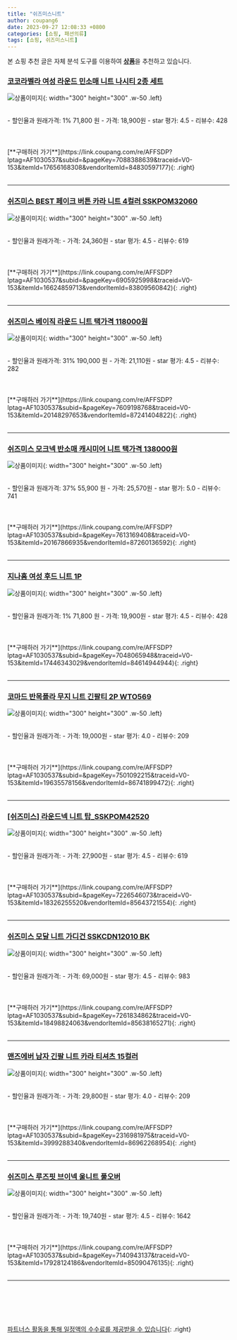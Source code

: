 ```yaml
---
title: "쉬즈미스니트"
author: coupang6
date: 2023-09-27 12:08:33 +0800
categories: [쇼핑, 패션의류]
tags: [쇼핑, 쉬즈미스니트]
---
```


본 쇼핑 추천 글은 자체 분석 도구를 이용하여 [**상품**](https://link.coupang.com/a/bao1ui)을 추천하고 있습니다.

### [코코라벨라 여성 라운드 민소매 니트 나시티 2종 세트](https://link.coupang.com/re/AFFSDP?lptag=AF1030537&subid=&pageKey=7088388639&traceid=V0-153&itemId=17656168308&vendorItemId=84830597177)

![상품이미지](https://thumbnail10.coupangcdn.com/thumbnails/remote/230x230ex/image/vendor_inventory/44e9/299a998dd673c6ae922780a696eefd0d1bc24dc4f618da3e9f22903a63a2.jpg){: width="300" height="300" .w-50 .left}


<br>
- 할인율과 원래가격: 1%  71,800   원
- 가격: 18,900원
- star 평가: 4.5
- 리뷰수: 428
<br>
<br>
<br>
<br>
[**구매하러 가기**](https://link.coupang.com/re/AFFSDP?lptag=AF1030537&subid=&pageKey=7088388639&traceid=V0-153&itemId=17656168308&vendorItemId=84830597177){: .right}
<br>
<br>

---

### [쉬즈미스 BEST 페이크 버튼 카라 니트 4컬러 SSKPOM32060](https://link.coupang.com/re/AFFSDP?lptag=AF1030537&subid=&pageKey=6905925998&traceid=V0-153&itemId=16624859713&vendorItemId=83809560842)

![상품이미지](https://thumbnail9.coupangcdn.com/thumbnails/remote/230x230ex/image/vendor_inventory/3a39/e7d03799029767e2112ffe3b735abd56a0740b2e4b70a1e72e44d69e111e.jpg){: width="300" height="300" .w-50 .left}


<br>
- 할인율과 원래가격: 
- 가격: 24,360원
- star 평가: 4.5
- 리뷰수: 619
<br>
<br>
<br>
<br>
[**구매하러 가기**](https://link.coupang.com/re/AFFSDP?lptag=AF1030537&subid=&pageKey=6905925998&traceid=V0-153&itemId=16624859713&vendorItemId=83809560842){: .right}
<br>
<br>

---

### [쉬즈미스 베이직 라운드 니트 택가격 118000원](https://link.coupang.com/re/AFFSDP?lptag=AF1030537&subid=&pageKey=7609198768&traceid=V0-153&itemId=20148297653&vendorItemId=87241404822)

![상품이미지](https://thumbnail8.coupangcdn.com/thumbnails/remote/230x230ex/image/vendor_inventory/865b/899fdd999b6307244a3cbc5219b71268744eb0ab57961c7e1dc7c30df246.jpg){: width="300" height="300" .w-50 .left}


<br>
- 할인율과 원래가격: 31%  190,000   원
- 가격: 21,110원
- star 평가: 4.5
- 리뷰수: 282
<br>
<br>
<br>
<br>
[**구매하러 가기**](https://link.coupang.com/re/AFFSDP?lptag=AF1030537&subid=&pageKey=7609198768&traceid=V0-153&itemId=20148297653&vendorItemId=87241404822){: .right}
<br>
<br>

---

### [쉬즈미스 모크넥 반소매 캐시미어 니트 택가격 138000원](https://link.coupang.com/re/AFFSDP?lptag=AF1030537&subid=&pageKey=7613169408&traceid=V0-153&itemId=20167866935&vendorItemId=87260136592)

![상품이미지](https://thumbnail7.coupangcdn.com/thumbnails/remote/230x230ex/image/vendor_inventory/b859/ff1f6550a0d179e95eafb830b9922d63954cd9e0ba08a32dbd46980209a8.jpg){: width="300" height="300" .w-50 .left}


<br>
- 할인율과 원래가격: 37%  55,900   원
- 가격: 25,570원
- star 평가: 5.0
- 리뷰수: 741
<br>
<br>
<br>
<br>
[**구매하러 가기**](https://link.coupang.com/re/AFFSDP?lptag=AF1030537&subid=&pageKey=7613169408&traceid=V0-153&itemId=20167866935&vendorItemId=87260136592){: .right}
<br>
<br>

---

### [지나홈 여성 후드 니트 1P](https://link.coupang.com/re/AFFSDP?lptag=AF1030537&subid=&pageKey=7048065948&traceid=V0-153&itemId=17446343029&vendorItemId=84614944944)

![상품이미지](https://thumbnail8.coupangcdn.com/thumbnails/remote/230x230ex/image/vendor_inventory/7f0a/276707bc0681f18b7a4fe58b28bad1e4f6f6b03c6e5f46db290f5a006023.jpg){: width="300" height="300" .w-50 .left}


<br>
- 할인율과 원래가격: 1%  71,800   원
- 가격: 19,900원
- star 평가: 4.5
- 리뷰수: 428
<br>
<br>
<br>
<br>
[**구매하러 가기**](https://link.coupang.com/re/AFFSDP?lptag=AF1030537&subid=&pageKey=7048065948&traceid=V0-153&itemId=17446343029&vendorItemId=84614944944){: .right}
<br>
<br>

---

### [코마드 반목폴라 무지 니트 긴팔티 2P WTO569](https://link.coupang.com/re/AFFSDP?lptag=AF1030537&subid=&pageKey=7501092215&traceid=V0-153&itemId=19635578156&vendorItemId=86741899472)

![상품이미지](https://thumbnail8.coupangcdn.com/thumbnails/remote/230x230ex/image/vendor_inventory/f096/4995b3dc78ae9c7088c4ed6a0c89f56896d523628c28e5b4a99f28304ca3.jpg){: width="300" height="300" .w-50 .left}


<br>
- 할인율과 원래가격: 
- 가격: 19,000원
- star 평가: 4.0
- 리뷰수: 209
<br>
<br>
<br>
<br>
[**구매하러 가기**](https://link.coupang.com/re/AFFSDP?lptag=AF1030537&subid=&pageKey=7501092215&traceid=V0-153&itemId=19635578156&vendorItemId=86741899472){: .right}
<br>
<br>

---

### [[쉬즈미스] 라운드넥 니트 탑_SSKPOM42520](https://link.coupang.com/re/AFFSDP?lptag=AF1030537&subid=&pageKey=7226546073&traceid=V0-153&itemId=18326255520&vendorItemId=85643721554)

![상품이미지](https://thumbnail7.coupangcdn.com/thumbnails/remote/230x230ex/image/vendor_inventory/37e6/896dc3d0de8e379386f1398da978a1694570105d668222f2e25320059333.jpg){: width="300" height="300" .w-50 .left}


<br>
- 할인율과 원래가격: 
- 가격: 27,900원
- star 평가: 4.5
- 리뷰수: 619
<br>
<br>
<br>
<br>
[**구매하러 가기**](https://link.coupang.com/re/AFFSDP?lptag=AF1030537&subid=&pageKey=7226546073&traceid=V0-153&itemId=18326255520&vendorItemId=85643721554){: .right}
<br>
<br>

---

### [쉬즈미스 모달 니트 가디건 SSKCDN12010 BK](https://link.coupang.com/re/AFFSDP?lptag=AF1030537&subid=&pageKey=7261834862&traceid=V0-153&itemId=18498824063&vendorItemId=85638165271)

![상품이미지](https://thumbnail7.coupangcdn.com/thumbnails/remote/230x230ex/image/vendor_inventory/50f9/5ecca4c6b183827d7d0bcfe2276db20f27f55156f2ac2cf1c2a6ff9371ab.jpg){: width="300" height="300" .w-50 .left}


<br>
- 할인율과 원래가격: 
- 가격: 69,000원
- star 평가: 4.5
- 리뷰수: 983
<br>
<br>
<br>
<br>
[**구매하러 가기**](https://link.coupang.com/re/AFFSDP?lptag=AF1030537&subid=&pageKey=7261834862&traceid=V0-153&itemId=18498824063&vendorItemId=85638165271){: .right}
<br>
<br>

---

### [맨즈에버 남자 긴팔 니트 카라 티셔츠 15컬러](https://link.coupang.com/re/AFFSDP?lptag=AF1030537&subid=&pageKey=2316981975&traceid=V0-153&itemId=3999288340&vendorItemId=86962268954)

![상품이미지](https://thumbnail9.coupangcdn.com/thumbnails/remote/230x230ex/image/vendor_inventory/092f/645133bf6867053bf85f0a550a314ff29b62fc5e3340c1ce1c660427b7fe.jpg){: width="300" height="300" .w-50 .left}


<br>
- 할인율과 원래가격: 
- 가격: 29,800원
- star 평가: 4.0
- 리뷰수: 209
<br>
<br>
<br>
<br>
[**구매하러 가기**](https://link.coupang.com/re/AFFSDP?lptag=AF1030537&subid=&pageKey=2316981975&traceid=V0-153&itemId=3999288340&vendorItemId=86962268954){: .right}
<br>
<br>

---

### [쉬즈미스 루즈핏 브이넥 울니트 풀오버](https://link.coupang.com/re/AFFSDP?lptag=AF1030537&subid=&pageKey=7140943137&traceid=V0-153&itemId=17928124186&vendorItemId=85090476135)

![상품이미지](https://thumbnail7.coupangcdn.com/thumbnails/remote/230x230ex/image/vendor_inventory/e762/198345ad363742b1989b5505cff84e57f7d61789202632252400d2adca7d.jpg){: width="300" height="300" .w-50 .left}


<br>
- 할인율과 원래가격: 
- 가격: 19,740원
- star 평가: 4.5
- 리뷰수: 1642
<br>
<br>
<br>
<br>
[**구매하러 가기**](https://link.coupang.com/re/AFFSDP?lptag=AF1030537&subid=&pageKey=7140943137&traceid=V0-153&itemId=17928124186&vendorItemId=85090476135){: .right}
<br>
<br>

---
<br><br><br><br><br> [파트너스 활동을 통해 일정액의 수수료를 제공받을 수 있습니다](https://link.coupang.com/a/bao1ui){: .right}